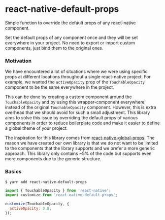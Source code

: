 # react-native-default-props

Simple function to override the default props of any react-native component. 

Set the default props of any component once and they will be set everywhere in your project. No need to export or import custom components, just bind them to the original ones.

### Motivation

We have encountered a lot of situations where we were using specific props at different locations throughout a single react-native project. For example, we wanted the `activeOpacity` prop of the `TouchableOpacity` component to be the same everywhere in the project. 

This can be done by creating a custom component around the `TouchableOpacity` and by using this wrapper-component everywhere instead of the original `TouchableOpacity` component. However, this is extra overhead that we should avoid for such a small adjustment. This library aims to solve this issue by overriding the default props of various components in order to reduce boilerplate code and make it easier to define a global theme of your project. 

The inspiration for this library comes from [react-native-global-props](https://github.com/Ajackster/react-native-global-props). The reason we have created our own library is that we do not want to be limited to the components that the library supports and we prefer a more generic approach. This library only contains ~5% of the code but supports even more components due to the generic structure.

### Basics
```
$ yarn add react-native-default-props
```

```js
import { TouchableOpacity } from 'react-native';
import customize from 'react-native-default-props';

customize(TouchableOpacity, {
  activeOpacity: 0.8,
});
```

